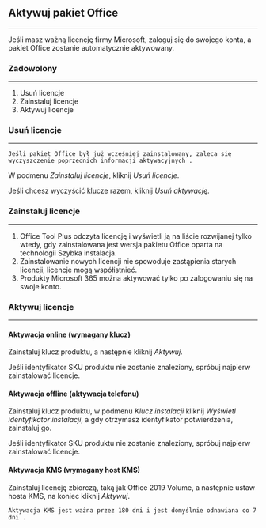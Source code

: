 ## Aktywuj pakiet Office

---

Jeśli masz ważną licencję firmy Microsoft, zaloguj się do swojego konta, a pakiet Office zostanie automatycznie aktywowany.

### Zadowolony

---

1. Usuń licencje
2. Zainstaluj licencje
3. Aktywuj licencje

### Usuń licencje

---

`Jeśli pakiet Office był już wcześniej zainstalowany, zaleca się wyczyszczenie poprzednich informacji aktywacyjnych .`

W podmenu *Zainstaluj licencje*, kliknij *Usuń licencje*.

Jeśli chcesz wyczyścić klucze razem, kliknij *Usuń aktywację*.

### Zainstaluj licencje

---

1. Office Tool Plus odczyta licencję i wyświetli ją na liście rozwijanej tylko wtedy, gdy zainstalowana jest wersja pakietu Office oparta na technologii Szybka instalacja.
2. Zainstalowanie nowych licencji nie spowoduje zastąpienia starych licencji, licencje mogą współistnieć.
3. Produkty Microsoft 365 można aktywować tylko po zalogowaniu się na swoje konto.

### Aktywuj licencje

---

#### Aktywacja online (wymagany klucz)

Zainstaluj klucz produktu, a następnie kliknij *Aktywuj*.

Jeśli identyfikator SKU produktu nie zostanie znaleziony, spróbuj najpierw zainstalować licencje.

#### Aktywacja offline (aktywacja telefonu)

Zainstaluj klucz produktu, w podmenu *Klucz instalacji* kliknij *Wyświetl identyfikator instalacji*, a gdy otrzymasz identyfikator potwierdzenia, zainstaluj go.

Jeśli identyfikator SKU produktu nie zostanie znaleziony, spróbuj najpierw zainstalować licencje.

#### Aktywacja KMS (wymagany host KMS)

Zainstaluj licencję zbiorczą, taką jak Office 2019 Volume, a następnie ustaw hosta KMS, na koniec kliknij *Aktywuj*.

`Aktywacja KMS jest ważna przez 180 dni i jest domyślnie odnawiana co 7 dni .`
